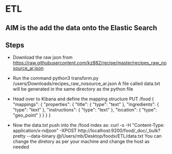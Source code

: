 # ETL

## AIM is the add the data onto the Elastic Search

## Steps
* Download the raw json from https://raw.githubusercontent.com/kz882/recipe/master/recipes_raw_nosource_ar.json
* Run the command
		python3 transform.py /users/Downloads/recipes_raw_nosource_ar.json
A file called data.txt will be generated in the same directory as the python file

* Head over to Kibana and define the mapping structure
		PUT /food
		{
		"mappings": {
			"properties": {
				"title": {
				"type":  "text"
				},
				"ingredients": {
				"type":  "text"
				},
				"instructions": {
				"type":  "text"
				},
				"location": {
				"type": "geo_point"
				}
			}
			}
		}	
* Now the data.txt push into the /food index as: 
		curl -s -H "Content-Type: application/x-ndjson" -XPOST http://localhost:9200/food/_doc/_bulk?pretty --data-binary @/Users/mb/Desktop/foodx/ETL/data.txt
You can change the diretory as per your machine and change the host as needed